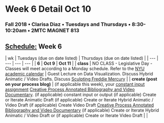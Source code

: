 # Week 6 Detail Oct 10

### Fall 2018 • Clarisa Diaz • Tuesdays and Thursdays • 8:30-10:20am • 2MTC MAGNET 813

## [Schedule:](./) Week 6

| wk | Tuesdays \(due on date listed\) | Thursdays \(due on date listed\) |
| --- | --- | --- | --- |
| **6** | **Oct 9** | **Oct 11** |
| **class** | NO CLASS - Legislative Day - Classes will meet according to a Monday schedule. Refer to the [NYU academic calendar](https://www.nyu.edu/registrar/calendars/university-academic-calendar.html#1188) |  Guest Lecture on Data Visualization. Discuss Hybrid Animatic / Video Drafts. Discuss [Sculpting Freddie Mercury](https://www.youtube.com/watch?v=L_vQW3xQEhc) |
| **create \(post on your process blog\)** |  \(if applicable this week\), your [constant input assignment](../assignments/constant-input-or-output.md) [Creative Process Annotated Bibliography and Video Documentary](../projects/creative-process-annotated-bibliography-and-video-documentary.md). \(if applicable\) constant input or output \(if applicable\) Create or Iterate Animatic Draft \(if applicable\) Create or Iterate Hybrid Animatic / Video Draft \(if applicable\) Create Video Draft [Creative Process Annotated Bibliography and Video Documentary](../projects/creative-process-annotated-bibliography-and-video-documentary.md) \(if applicable\) Create or Iterate Hybrid Animatic / Video Draft or \(if applicable\) Create or Iterate Video Draft |  |

